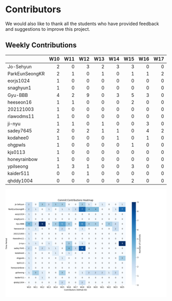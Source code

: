 # Contributors

We would also like to thank all the students who have provided feedback and suggestions to improve this project.

## Weekly Contributions

|                |   W10 |   W11 |   W12 |   W13 |   W14 |   W15 |   W16 |   W17 |   W18 |   W19 |   W20 |   W21 |   W22 |   W23 |   W25 |
|:---------------|------:|------:|------:|------:|------:|------:|------:|------:|------:|------:|------:|------:|------:|------:|------:|
| Jo-Sehyun      |     2 |     0 |     3 |     2 |     3 |     3 |     0 |     0 |     3 |     1 |     0 |     1 |     0 |     0 |     1 |
| ParkEunSeongKR |     2 |     1 |     0 |     1 |     0 |     1 |     1 |     2 |     7 |     4 |     4 |     0 |     0 |     1 |     7 |
| eorjs1024      |     1 |     0 |     0 |     0 |     0 |     0 |     0 |     0 |     0 |     0 |     0 |     0 |     0 |     0 |     0 |
| snaghyun1      |     1 |     0 |     0 |     0 |     0 |     0 |     0 |     0 |     0 |     0 |     0 |     0 |     0 |     0 |     0 |
| Gyu-BBB        |     4 |     2 |     9 |     0 |     3 |     5 |     3 |     0 |     6 |     3 |     3 |     0 |     3 |     2 |     0 |
| heeseon16      |     1 |     1 |     0 |     0 |     0 |     2 |     0 |     0 |     1 |     0 |     0 |     0 |     0 |     2 |     0 |
| 202121003      |     1 |     0 |     0 |     0 |     0 |     0 |     0 |     0 |     0 |     0 |     0 |     0 |     0 |     0 |     0 |
| rlawodms11     |     1 |     0 |     0 |     0 |     0 |     0 |     0 |     0 |     0 |     0 |     0 |     0 |     0 |     0 |     0 |
| ji-nyu         |     1 |     1 |     0 |     1 |     0 |     0 |     3 |     0 |     1 |     0 |     0 |     0 |     0 |     0 |     9 |
| sadey7645      |     2 |     0 |     2 |     1 |     1 |     0 |     4 |     2 |     8 |     0 |     0 |     0 |     0 |     0 |     0 |
| kodahee0       |     1 |     0 |     0 |     0 |     1 |     0 |     1 |     0 |     0 |     0 |     0 |     0 |     0 |     0 |     0 |
| ohgpwls        |     1 |     0 |     0 |     0 |     0 |     1 |     0 |     0 |     0 |     0 |     0 |     0 |     0 |     0 |     3 |
| kjs0113        |     1 |     0 |     0 |     0 |     0 |     0 |     0 |     0 |     0 |     0 |     0 |     0 |     0 |     0 |     0 |
| honeyrainbow   |     1 |     0 |     0 |     0 |     0 |     0 |     0 |     0 |     0 |     0 |     0 |     0 |     0 |     0 |     0 |
| ypilseong      |     1 |     3 |     1 |     0 |     0 |     3 |     0 |     0 |     1 |     2 |     2 |     2 |     1 |     2 |     0 |
| kaider511      |     0 |     0 |     1 |     0 |     0 |     0 |     0 |     0 |     0 |     0 |     0 |     0 |     0 |     0 |     0 |
| qhddy1004      |     0 |     0 |     0 |     0 |     0 |     2 |     0 |     0 |     2 |     0 |     0 |     0 |     0 |     0 |     0 |

![Weekly Contributions Chart](contributors.png)
